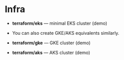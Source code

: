 # Infra

- **terraform/eks** — minimal EKS cluster (demo)
- You can also create GKE/AKS equivalents similarly.

- **terraform/gke** — GKE cluster (demo)
- **terraform/aks** — AKS cluster (demo)

